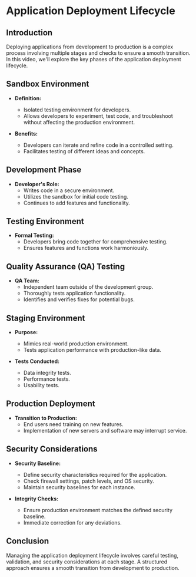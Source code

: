 # Application Deployment Lifecycle

## Introduction

Deploying applications from development to production is a complex process involving multiple stages and checks to ensure a smooth transition. In this video, we'll explore the key phases of the application deployment lifecycle.

## Sandbox Environment

- **Definition:**
    - Isolated testing environment for developers.
    - Allows developers to experiment, test code, and troubleshoot without affecting the production environment.

- **Benefits:**
    - Developers can iterate and refine code in a controlled setting.
    - Facilitates testing of different ideas and concepts.

## Development Phase

- **Developer's Role:**
    - Writes code in a secure environment.
    - Utilizes the sandbox for initial code testing.
    - Continues to add features and functionality.

## Testing Environment

- **Formal Testing:**
    - Developers bring code together for comprehensive testing.
    - Ensures features and functions work harmoniously.

## Quality Assurance (QA) Testing

- **QA Team:**
    - Independent team outside of the development group.
    - Thoroughly tests application functionality.
    - Identifies and verifies fixes for potential bugs.

## Staging Environment

- **Purpose:**
    - Mimics real-world production environment.
    - Tests application performance with production-like data.

- **Tests Conducted:**
    - Data integrity tests.
    - Performance tests.
    - Usability tests.

## Production Deployment

- **Transition to Production:**
    - End users need training on new features.
    - Implementation of new servers and software may interrupt service.

## Security Considerations

- **Security Baseline:**
    - Define security characteristics required for the application.
    - Check firewall settings, patch levels, and OS security.
    - Maintain security baselines for each instance.

- **Integrity Checks:**
    - Ensure production environment matches the defined security baseline.
    - Immediate correction for any deviations.

## Conclusion

Managing the application deployment lifecycle involves careful testing, validation, and security considerations at each stage. A structured approach ensures a smooth transition from development to production.
